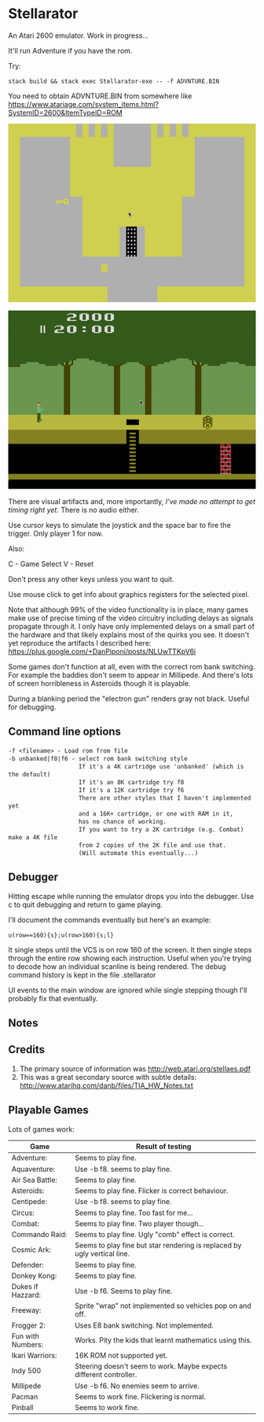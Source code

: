 # Stellarator

An Atari 2600 emulator.
Work in progress...

It'll run Adventure if you have the rom.

Try:

    stack build && stack exec Stellarator-exe -- -f ADVNTURE.BIN

You need to obtain ADVNTURE.BIN from somewhere like
https://www.atariage.com/system_items.html?SystemID=2600&ItemTypeID=ROM

![Adventure screenshot](docs/adventure.gif?raw=true "Adventure Screenshot")

![Pitfall screenshot](docs/pitfall.gif?raw=true "Pitfall Screenshot")

There are visual artifacts and, more importantly,
*I've made no attempt to get timing right yet.*
There is no audio either.

Use cursor keys to simulate the joystick and the space bar to fire the trigger.
Only player 1 for now.

Also:

C - Game Select
V - Reset

Don't press any other keys unless you want to quit.

Use mouse click to get info about graphics registers for the selected pixel.

Note that although 99% of the video functionality is in place, many games
make use of precise timing of the video circuitry including delays as
signals propagate through it. I only have only implemented delays on
a small part of the hardware and that likely explains most of the quirks
you see.
It doesn't yet reproduce the artifacts I described here:
https://plus.google.com/+DanPiponi/posts/NLUwTTKpV6i

Some games don't function at all, even with the correct rom bank switching.
For example the baddies don't seem to appear in Millipede.
And there's lots of screen horribleness in Asteroids though it is playable.

During a blanking period the "electron gun" renders gray not black.
Useful for debugging.

Command line options
--------------------

    -f <filename> - Load rom from file
    -b unbanked|f8|f6 - select rom bank switching style
                        If it's a 4K cartridge use 'unbanked' (which is the default)
                        If it's an 8K cartridge try f8
                        If it's a 12K cartridge try f6
                        There are other styles that I haven't implemented yet
                        and a 16K+ cartridge, or one with RAM in it,
                        has no chance of working.
                        If you want to try a 2K cartridge (e.g. Combat) make a 4K file
                        from 2 copies of the 2K file and use that.
                        (Will automate this eventually...)

Debugger
--------
Hitting escape while running the emulator drops you into the debugger.
Use c to quit debugging and return to game playing.

I'll document the commands eventually but here's an example:

    u(row==160){s};u(row>160){s;l}

It single steps until the VCS is on row 160 of the screen.
It then single steps through the entire row showing each instruction.
Useful when you're trying to decode how an individual scanline is
being rendered.
The debug command history is kept in the file .stellarator

UI events to the main window are ignored while single stepping though
I'll probably fix that eventually.

Notes
-----

Credits
-------
1. The primary source of information was http://web.atari.org/stellaes.pdf
2. This was a great secondary source with subtle details: http://www.atarihq.com/danb/files/TIA_HW_Notes.txt

Playable Games
--------------

Lots of games work:

| Game                   |Result of testing                                                         |
|------------------------|--------------------------------------------------------------------------|
| Adventure:             |Seems to play fine.                                                       |
| Aquaventure:           |Use -b f8. seems to play fine.                                            |
| Air Sea Battle:        |Seems to play fine.                                                       |
| Asteroids:             |Seems to play fine. Flicker is correct behaviour.                         |
| Centipede:             |Use -b f8. seems to play fine.                                            |
| Circus:                |Seems to play fine. Too fast for me...                                    |
| Combat:                |Seems to play fine. Two player though...                                  |
| Commando Raid:         |Seems to play fine. Ugly "comb" effect is correct.                        |
| Cosmic Ark:            |Seems to play fine but star rendering is replaced by ugly vertical line.  |
| Defender:              |Seems to play fine.                                                       |
| Donkey Kong:           |Seems to play fine.                                                       |
| Dukes if Hazzard:      |Use -b f6. Seems to play fine.                                            |
| Freeway:               |Sprite "wrap" not implemented so vehicles pop on and off.                 |
| Frogger 2:             |Uses E8 bank switching. Not implemented.                                  |
| Fun with Numbers:      |Works. Pity the kids that learnt mathematics using this.                  |
| Ikari Warriors:        |16K ROM not supported yet.                                                |
| Indy 500               |Steering doesn't seem to work. Maybe expects different controller.        |
| Millipede              |Use -b f6. No enemies seem to arrive.                                     |
| Pacman                 |Seems to work fine. Flickering is normal.                                 |
| Pinball                |Seems to work fine.                                                       |
